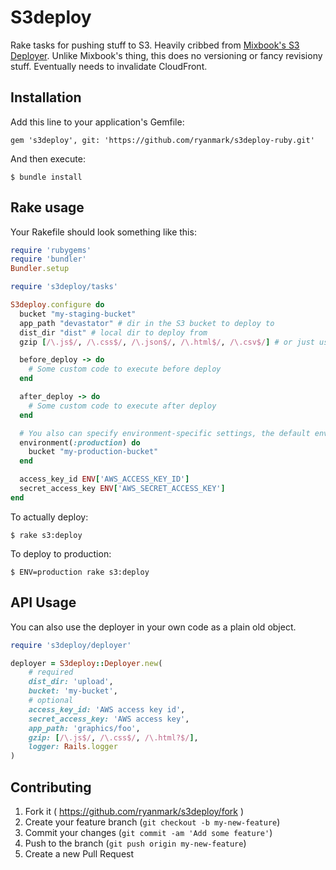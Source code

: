 # S3deploy

Rake tasks for pushing stuff to S3. Heavily cribbed from [Mixbook's S3 Deployer](https://github.com/Mixbook/s3_deployer). Unlike Mixbook's thing, this does no versioning or fancy revisiony stuff. Eventually needs to invalidate CloudFront.

## Installation

Add this line to your application's Gemfile:

    gem 's3deploy', git: 'https://github.com/ryanmark/s3deploy-ruby.git'

And then execute:

    $ bundle install

## Rake usage

Your Rakefile should look something like this:

```ruby
require 'rubygems'
require 'bundler'
Bundler.setup

require 's3deploy/tasks'

S3deploy.configure do
  bucket "my-staging-bucket"
  app_path "devastator" # dir in the S3 bucket to deploy to
  dist_dir "dist" # local dir to deploy from
  gzip [/\.js$/, /\.css$/, /\.json$/, /\.html$/, /\.csv$/] # or just use 'true' to gzip everything

  before_deploy -> do
    # Some custom code to execute before deploy
  end

  after_deploy -> do
    # Some custom code to execute after deploy
  end

  # You also can specify environment-specific settings, the default environment is 'production'
  environment(:production) do
    bucket "my-production-bucket"
  end

  access_key_id ENV['AWS_ACCESS_KEY_ID']
  secret_access_key ENV['AWS_SECRET_ACCESS_KEY']
end
```

To actually deploy:

    $ rake s3:deploy

To deploy to production:

    $ ENV=production rake s3:deploy

## API Usage

You can also use the deployer in your own code as a plain old object.

```ruby
require 's3deploy/deployer'

deployer = S3deploy::Deployer.new(
    # required
    dist_dir: 'upload',
    bucket: 'my-bucket',
    # optional
    access_key_id: 'AWS access key id',
    secret_access_key: 'AWS access key',
    app_path: 'graphics/foo',
    gzip: [/\.js$/, /\.css$/, /\.html?$/],
    logger: Rails.logger
)
```

## Contributing

1. Fork it ( https://github.com/ryanmark/s3deploy/fork )
2. Create your feature branch (`git checkout -b my-new-feature`)
3. Commit your changes (`git commit -am 'Add some feature'`)
4. Push to the branch (`git push origin my-new-feature`)
5. Create a new Pull Request
